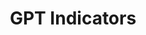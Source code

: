 ---
layout: default
citation: "\n@article{petralia_gpt_2020,\n\ttitle = {{GPT} {Indicators}},\n\turl =\
  \ {https://dataverse.harvard.edu/dataset.xhtml?persistentId=doi:10.7910/DVN/PQGHKA},\n\
  \tdoi = {10.7910/DVN/PQGHKA},\n\tabstract = {This database contains yearly technology-level\
  \ measures of Growth, Use Complementarity (UC) and Innovation Complementarity (IC)\
  \ since 1920 for all ...},\n\tlanguage = {en},\n\turldate = {2021-08-17},\n\tauthor\
  \ = {Petralia, Sergio},\n\tmonth = mar,\n\tyear = {2020},\n\tnote = {type: dataset},\n\
  }\n"
contributors:
- Sergio Petralia
cost: None
description: 'This database contains yearly technology-level measures of Growth, Use
  Complementarity (UC) and Innovation Complementarity (IC) since 1920 for all technological
  classes in the United States Patent and Trademark Office (USPTO) classification
  system, as described in the article entitled "Mapping General Purpose Technologies
  with Patent Data". (2020-03-06) '
documentation: https://dataverse.harvard.edu/file.xhtml?persistentId=doi:10.7910/DVN/PQGHKA/KZDEBE&version=1.0
last_edit: Mon, 19 Jun 2023 16:40:57 GMT
location: https://dataverse.harvard.edu/dataset.xhtml?persistentId=doi:10.7910/DVN/PQGHKA
maintained_by: Sergio Petralia (contact maintainer through Dataverse)
open_access: 'TRUE'
record_creation_timestamp: 08/17/2021, 11:25:28
related_publications: https://ideas.repec.org/p/egu/wpaper/2027.html
shortname: gpt_indicators
tags:
- growth
- Use Complementarity
- Innovation Complementarity
- technology
- patents
- metrics
terms_of_use: ' CC0 - "Public Domain Dedication" '
timeframe: ' 1920-2020'
title: GPT Indicators
uuid: 5ab54caa-f53c-4537-8dac-8bf20cab594e
versioning: 'FALSE'
---